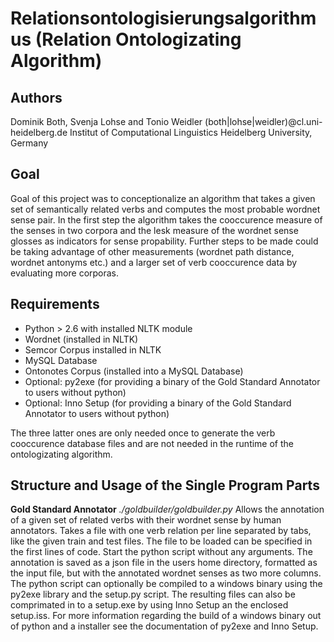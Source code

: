 Relationsontologisierungsalgorithmus (Relation Ontologizating Algorithm)
========================================================================

Authors
-------
Dominik Both, Svenja Lohse and Tonio Weidler
(both|lohse|weidler)@cl.uni-heidelberg.de
Institut of Computational Linguistics
Heidelberg University, Germany

Goal
----
Goal of this project was to conceptionalize an algorithm that takes a given set of semantically related verbs and computes the most probable wordnet sense pair.
In the first step the algorithm takes the cooccurence measure of the senses in two corpora and the lesk measure of the wordnet sense glosses as indicators for sense propability.
Further steps to be made could be taking advantage of other measurements (wordnet path distance, wordnet antonyms etc.) and a larger set of verb cooccurence data by evaluating more corporas.

Requirements
------------
* Python > 2.6 with installed NLTK module
* Wordnet (installed in NLTK)
* Semcor Corpus installed in NLTK
* MySQL Database
* Ontonotes Corpus (installed into a MySQL Database)
* Optional: py2exe (for providing a binary of the Gold Standard Annotator to users without python)
* Optional: Inno Setup (for providing a binary of the Gold Standard Annotator to users without python)

The three latter ones are only needed once to generate the verb cooccurence database files and are not needed in the runtime of the ontologizating algorithm.

Structure and Usage of the Single Program Parts
-----------------------------------------------
**Gold Standard Annotator**
*./goldbuilder/goldbuilder.py*
Allows the annotation of a given set of related verbs with their wordnet sense by human annotators.
Takes a file with one verb relation per line separated by tabs, like the given train and test files.
The file to be loaded can be specified in the first lines of code.
Start the python script without any arguments. 
The annotation is saved as a json file in the users home directory, formatted as the input file, but with the annotated wordnet senses as two more columns.
The python script can optionally be compiled to a windows binary using the py2exe library and the setup.py script. 
The resulting files can also be comprimated in to a setup.exe by using Inno Setup an the enclosed setup.iss.
For more information regarding the build of a windows binary out of python and a installer see the documentation of py2exe and Inno Setup.




